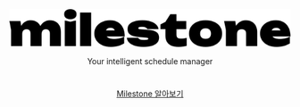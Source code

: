 <!-- suppress HtmlDeprecatedAttribute -->
<div align="center">

<picture>
  <source media="(prefers-color-scheme: dark)" srcset="https://raw.githubusercontent.com/MilestoneProject/.github/refs/heads/main/.github/assets/logo-dark.svg">
  <img src="https://raw.githubusercontent.com/MilestoneProject/.github/refs/heads/main/.github/assets/logo.svg">
</picture>

<p>Your intelligent schedule manager</p>

<h1></h1>

[Milestone 알아보기](https://docs.milesto.ne.kr/)
</div>
<br/>
